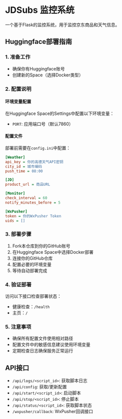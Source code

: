 # JDSubs 监控系统

一个基于Flask的监控系统，用于监控京东商品和天气信息。

## Huggingface部署指南

### 1. 准备工作

- 确保你有Huggingface账号
- 创建新的Space（选择Docker类型）

### 2. 配置说明

#### 环境变量配置

在Huggingface Space的Settings中配置以下环境变量：

- `PORT`: 应用端口号（默认7860）

#### 配置文件

部署前需要在`config.ini`中配置：

```ini
[Weather]
api_key = 你的高德天气API密钥
city_id = 城市编码
push_time = 08:00

[JD]
product_url = 商品URL

[Monitor]
check_interval = 60
notify_minutes_before = 5

[WxPusher]
token = 你的WxPusher Token
uids = []
```

### 3. 部署步骤

1. Fork本仓库到你的GitHub账号
2. 在Huggingface Space中选择Docker部署
3. 连接你的GitHub仓库
4. 配置必要的环境变量
5. 等待自动部署完成

### 4. 验证部署

访问以下接口检查部署状态：

- 健康检查：`/health`
- 主页：`/`

### 5. 注意事项

- 确保所有配置文件使用相对路径
- 配置文件中的敏感信息建议使用环境变量
- 定期检查日志确保服务正常运行

## API接口

- `/api/logs/<script_id>`: 获取脚本日志
- `/api/config`: 获取/更新配置
- `/api/start/<script_id>`: 启动脚本
- `/api/stop/<script_id>`: 停止脚本
- `/api/status/<script_id>`: 获取脚本状态
- `/wxpusher/callback`: WxPusher回调接口